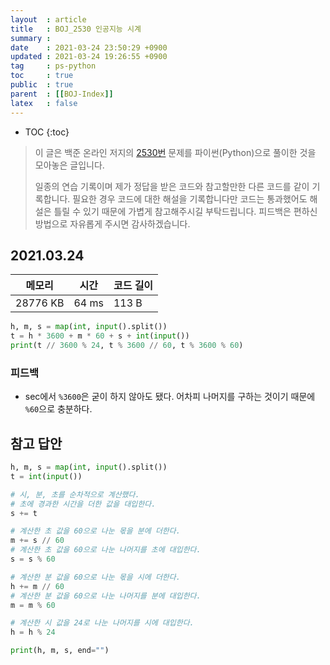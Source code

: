 ```yaml
---
layout  : article
title   : BOJ_2530 인공지능 시계
summary : 
date    : 2021-03-24 23:50:29 +0900
updated : 2021-03-24 19:26:55 +0900
tag     : ps-python
toc     : true
public  : true
parent  : [[BOJ-Index]]
latex   : false
---
```

* TOC
{:toc}

>이 글은 백준 온라인 저지의 [2530번](https://www.acmicpc.net/problem/2530) 문제를 파이썬(Python)으로 풀이한 것을 모아놓은 글입니다.
>
> 일종의 연습 기록이며 제가 정답을 받은 코드와 참고할만한 다른 코드를 같이 기록합니다. 필요한 경우 코드에 대한 해설을 기록합니다만 코드는 통과했어도 해설은 틀릴 수 있기 때문에 가볍게 참고해주시길 부탁드립니다. 피드백은 편하신 방법으로 자유롭게 주시면 감사하겠습니다.

## 2021.03.24

| 메모리    | 시간  | 코드 길이 |
| --------- | ----- | --------- |
| 28776 KB  | 64 ms | 113 B     |

```python
h, m, s = map(int, input().split())
t = h * 3600 + m * 60 + s + int(input())
print(t // 3600 % 24, t % 3600 // 60, t % 3600 % 60)
```

### 피드백

* sec에서 `%3600`은 굳이 하지 않아도 됐다. 어차피 나머지를 구하는 것이기 때문에 `%60`으로 충분하다.

## 참고 답안

```python
h, m, s = map(int, input().split())
t = int(input())

# 시, 분, 초를 순차적으로 계산했다.
# 초에 경과한 시간을 더한 값을 대입한다.
s += t

# 계산한 초 값을 60으로 나눈 몫을 분에 더한다.
m += s // 60
# 계산한 초 값을 60으로 나눈 나머지를 초에 대입한다.
s = s % 60

# 계산한 분 값을 60으로 나눈 몫을 시에 더한다.
h += m // 60
# 계산한 분 값을 60으로 나눈 나머지를 분에 대입한다.
m = m % 60

# 계산한 시 값을 24로 나눈 나머지를 시에 대입한다.
h = h % 24

print(h, m, s, end="")
```
